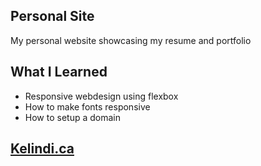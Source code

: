 ## Personal Site
My personal website showcasing my resume and portfolio

## What I Learned
* Responsive webdesign using flexbox
* How to make fonts responsive 
* How to setup a domain 

## [Kelindi.ca](https://kelindi.ca/)


